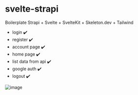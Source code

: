 # svelte-strapi

 Boilerplate Strapi + Svelte + SvelteKit + Skeleton.dev + Tailwind

- login ✔️
- register ✔️
- account page ✔️
- home page ✔️
- list data from api ✔️
- google auth ✔️
- logout ✔️


![image](https://github.com/thibault60000/svelte-strapi/assets/18366294/13b76749-4416-49df-8291-edbd90cf8e44)
